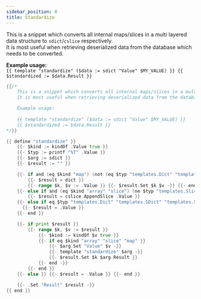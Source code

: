 ```yaml
---
sidebar_position: 8
title: Standardize
---
```


This is a snippet which converts all internal maps/slices in a multi layered data structure to `sdict`/`cslice` respectively.  
It is most useful when retrieving deserialized data from the database which needs to be converted.

**Example usage:**  
`{{ template "standardize" ($data := sdict "Value" $MY_VALUE) }}
{{ $standardized := $data.Result }}`

```go
{{/* 
    This is a snippet which converts all internal maps/slices in a multi layered data structure to sdict/cslice respectively.
	It is most useful when retrieving deserialized data from the database which needs to be converted.

	Example usage:
	
	{{ template "standardize" ($data := sdict "Value" $MY_VALUE) }}
	{{ $standardized := $data.Result }}
*/}}

{{ define "standardize" }}
    {{- $kind := kindOf .Value true }}
    {{- $typ := printf "%T" .Value }}
    {{- $arg := sdict }}
    {{- $result := "" }}

    {{- if and (eq $kind "map") (not (eq $typ "templates.Dict" "templates.SDict")) }}
        {{- $result = dict }}
        {{- range $k, $v := .Value }} {{- $result.Set $k $v -}} {{- end }}
    {{- else if and (eq $kind "array" "slice") (ne $typ "templates.Slice") }}
        {{- $result = cslice.AppendSlice .Value }}
    {{- else if eq $typ "templates.Dict" "templates.SDict" "templates.Slice" }}
      {{- $result = .Value }}
    {{- end }}

    {{- if print $result }}
        {{- range $k, $v := $result }}
            {{- $kind := kindOf $v true }}
            {{- if eq $kind "array" "slice" "map" }}
                {{- $arg.Set "Value" $v -}}
                {{- template "standardize" $arg -}}
                {{- $result.Set $k $arg.Result }}
            {{- end -}}
        {{- end }}
    {{- else }} {{- $result = .Value }} {{- end }}

    {{- .Set "Result" $result -}}
{{ end }}
```